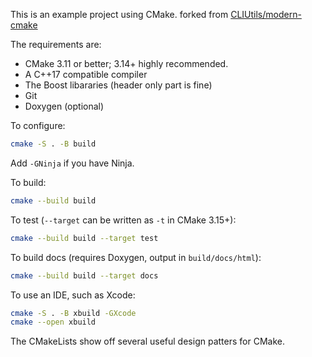 This is an example project using CMake. 
forked from [CLIUtils/modern-cmake](https://gitlab.com/CLIUtils/modern-cmake/-/tree/master/examples/extended-project)

The requirements are:

* CMake 3.11 or better; 3.14+ highly recommended.
* A C++17 compatible compiler
* The Boost libararies (header only part is fine)
* Git
* Doxygen (optional)

To configure:

```bash
cmake -S . -B build
```

Add `-GNinja` if you have Ninja.

To build:

```bash
cmake --build build
```

To test (`--target` can be written as `-t` in CMake 3.15+):

```bash
cmake --build build --target test
```

To build docs (requires Doxygen, output in `build/docs/html`):

```bash
cmake --build build --target docs
```

To use an IDE, such as Xcode:

```bash
cmake -S . -B xbuild -GXcode
cmake --open xbuild
```

The CMakeLists show off several useful design patters for CMake.
